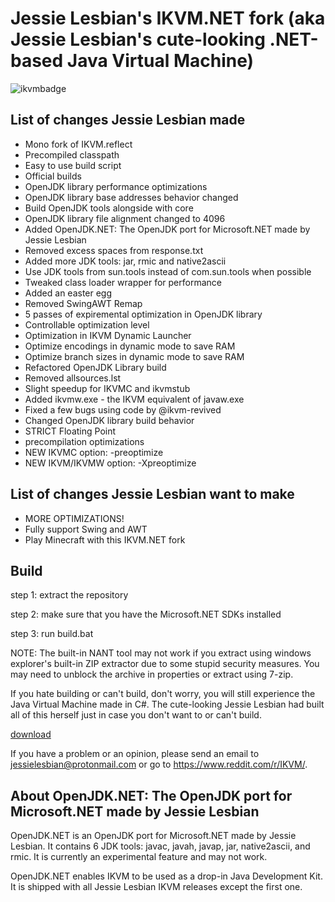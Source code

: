 # Jessie Lesbian's IKVM.NET fork (aka Jessie Lesbian's cute-looking .NET-based Java Virtual Machine)

![ikvmbadge](https://raw.githubusercontent.com/jessielesbian/ikvm/master/ikvmbadge.png)

## List of changes Jessie Lesbian made

 + Mono fork of IKVM.reflect
 + Precompiled classpath
 + Easy to use build script
 + Official builds
 + OpenJDK library performance optimizations
 + OpenJDK library base addresses behavior changed
 + Build OpenJDK tools alongside with core
 + OpenJDK library file alignment changed to 4096
 + Added OpenJDK.NET: The OpenJDK port for Microsoft.NET made by Jessie Lesbian
 + Removed excess spaces from response.txt
 + Added more JDK tools: jar, rmic and native2ascii
 + Use JDK tools from sun.tools instead of com.sun.tools when possible
 + Tweaked class loader wrapper for performance
 + Added an easter egg
 + Removed SwingAWT Remap
 + 5 passes of expiremental optimization in OpenJDK library
 + Controllable optimization level
 + Optimization in IKVM Dynamic Launcher
 + Optimize encodings in dynamic mode to save RAM
 + Optimize branch sizes in dynamic mode to save RAM
 + Refactored OpenJDK Library build
 + Removed allsources.lst
 + Slight speedup for IKVMC and ikvmstub
 + Added ikvmw.exe - the IKVM equivalent of javaw.exe
 + Fixed a few bugs using code by @ikvm-revived
 + Changed OpenJDK library build behavior
 + STRICT Floating Point
 + precompilation optimizations
 + NEW IKVMC option: -preoptimize
 + NEW IKVM/IKVMW option: -Xpreoptimize

## List of changes Jessie Lesbian want to make

 + MORE OPTIMIZATIONS!
 + Fully support Swing and AWT
 + Play Minecraft with this IKVM.NET fork

## Build

step 1: extract the repository

step 2: make sure that you have the Microsoft.NET SDKs installed

step 3: run build.bat

NOTE: The built-in NANT tool may not work if you extract using windows explorer's built-in ZIP extractor due to some stupid security measures. You may need to unblock the archive in properties or extract using 7-zip.

If you hate building or can't build, don't worry, you will still experience the Java Virtual Machine made in C#. The cute-looking Jessie Lesbian had built all of this herself just in case you don't want to or can't build.

[download](https://github.com/jessielesbian/ikvm/releases/download/8.6.4.0/ikvm_8.6.4.0_bin_windows.zip)

If you have a problem or an opinion, please send an email to jessielesbian@protonmail.com or go to https://www.reddit.com/r/IKVM/.

## About OpenJDK.NET: The OpenJDK port for Microsoft.NET made by Jessie Lesbian

OpenJDK.NET is an OpenJDK port for Microsoft.NET made by Jessie Lesbian. It contains 6 JDK tools: javac, javah, javap, jar, native2ascii, and rmic. It is currently an experimental feature and may not work.

OpenJDK.NET enables IKVM to be used as a drop-in Java Development Kit. It is shipped with all Jessie Lesbian IKVM releases except the first one.
